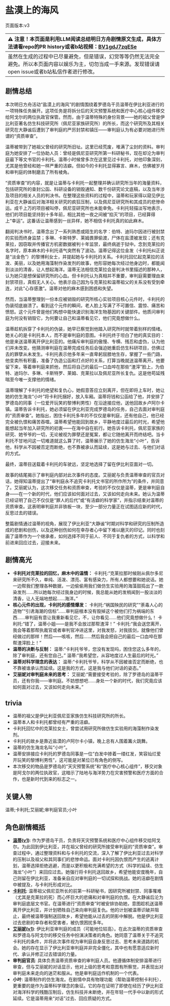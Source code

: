 # 盐漠上的海风
页面版本:v3
 

| :warning: 注意！本页面是利用LLM阅读总结明日方舟剧情原文生成，具体方法请看repo的PR history或者b站视频：[BV1gdJ7zqESe](https://www.bilibili.com/video/BV1gdJ7zqESe/)         |
|:----------------------------|
| 虽然在生成的过程中已尽量避免，但是错误，幻觉等等仍然无法完全避免。所以本页面内容以娱乐为主，切勿当成一手来源。发现错误请open issue或者b站私信作者进行修改。|



## 剧情总结
本次明日方舟活动“盐漠上的海风”的剧情围绕着罗德岛干员温蒂在伊比利亚进行的一项特殊任务展开。这项任务是将拆分后的天灾预警系统和医疗中心核心组件移交给阿戈尔的两位执政官保管。然而，由于温蒂特殊的身份背景——她的祖父曾是伊比利亚著名仿生科技研究所（佩尼亚家族研究所）的所长，而这个研究所及其相关研究在大静谧后遭到了审判庭的严厉封禁和镇压——审判庭认为有必要对她进行所谓的“资质审查”。

温蒂被带到了她祖父曾经的研究所旧址。这里已经荒废，堆满了尘封的资料。审判庭为她安排了一位协助人员：曾经是佩尼亚研究所第一科研秘书，现在却沦为审判庭最下等文书官的卡利托。温蒂小时候曾多次在这里见过卡利托，对他印象深刻，尤其是他曾经和她一样严重的洁癖。但如今的卡利托显得寡言、麻木，仿佛被岁月和审判庭的体制磨去了所有棱角。

“资质审查”的内容，就是让温蒂与卡利托一起整理并确认研究所当年的海量资料，包括研究所的查封公函、科研设备的销毁通知、数千份研究论文底稿，以及当年涉及项目的相关人员的判决书。在整理这些资料的过程中，温蒂和玩家得以窥见伊比利亚在大静谧后对海洋相关研究的疯狂压制，以及佩尼亚研究所和其成员的悲惨命运。成千上万的项目被叫停，佩尼亚研究所也未能幸免。卡利托轻描淡写地表示，他们的项目能坚持到十多年前，相比其他一夜之间被“掐灭”的项目，已经算得上“幸运”。这番话让温蒂感到一丝异样，她不相信卡利托真的如此麻木。

翻阅判决书时，温蒂念出了一系列熟悉或陌生的名字：伯特、迪玛尔因进行被封禁的实验而终身监禁；多琳、卡斯特罗、莱姆畏罪偷渡，尸体在盐漠被发现；还有克莱拉，因窃取并传播官方机密数据被判十年监禁，最终病逝于狱中。念到克莱拉的名字时，原本麻木的卡利托语气突然有了波动。温蒂记得这位金发（卡利托纠正说是“淡金色”）的黎博利女士，并提起她与卡利托的关系。卡利托回忆起克莱拉的活泼、美丽，以及她用海藻制作染发剂的故事，他形容她每次经过他身边时，都能闻到淡淡的清香，让人想起海洋。温蒂无法相信克莱拉会是判决书里描述的那种人，认为她只是想保留研究所的心血。但卡利托认为真相并不重要，审判庭需要理由来封禁项目，真假无人关心。他表示自己因为与克莱拉和温蒂祖父的关系没有受到牵连，对此“心存感激”。温蒂对他的麻木感到困惑和失望。

然而，当温蒂整理到一份本应被销毁的研究所核心实验项目核心元件时，卡利托的伪装彻底崩溃了。看到这个元件的瞬间，老人脸上写满了不可置信、震惊、痛苦和愤怒。这个元件曾是他们构想中能快速识别海洋生物基因的关键部件。他质问审判庭为何没有销毁它，为何要让自己和温蒂看见它，他们究竟想做什么。

温蒂趁机拆穿了卡利托的伪装，她早已察觉到他踏入研究所时就带着别样的情绪。她关心的是卡利托本人，而不是审判庭的意图。卡利托终于坦白了他的真实目的：他是来送温蒂离开伊比利亚的。他痛斥审判庭的傲慢、专横、残忍和虚伪，认为他们并未改变。他猜测审判庭在温蒂完成任务后会强迫她重启仿生科研项目，仿佛过去的罪孽从未发生。卡利托表示他多年来一直卑躬屈膝地生存，掌握了一些门路，他变卖所有积蓄，准备了伪造公函和打点好的关系，打算当晚就送温蒂离开。他要留下来，等着审判庭来抓他，然后将自己的最后一口血啐在那些“渣滓”脸上，为伯特、迪玛尔、多琳、卡斯特罗、莱姆、克莱拉以及佩尼亚所长复仇。这是他苟延残喘至今唯一支撑他的情绪。

温蒂理解了卡利托的绝望和复仇心，她假意答应立刻离开，但在即将上车时，她让她的仿生海龙“小叶”将卡利托捆好，放入车厢。温蒂将钱和公函给了他，并安排了罗德岛的同事（一位爱开玩笑的黎博利男性）在沿途接应他，送他回故乡卢阿尔卡镇。温蒂告诉卡利托，她必须留在伊比利亚完成罗德岛的任务，自己去面对审判庭的“资质审查”。她指出，困住卡利托多年的不仅仅是审判庭，还有他自己，他已经完全被仇恨和痛苦吞噬。温蒂希望他能回到故乡，平静地度过最后的时光，希望他能想起当年加入研究所的初衷——在海中自在航行。她告诉卡利托，佩尼亚家族的研究、她爷爷的一切，无论被视为罪孽还是冤案，都让它随他离开而终结吧。当卡利托不甘地问这一切难道就这么算了时，温蒂展示了她的仿生海龙“小叶”，告诉他，科学从不因被否定而断绝，也不靠被承认而延续，这是她与过去、与他们对话的方式。

最终，温蒂目送载着卡利托的车驶远，坚定地选择了留在伊比利亚面对一切。

故事的结尾揭示了审判庭内部对此次事件的态度。艾丽妮与负责温蒂审查的官员对话，她得知温蒂提出了“审判庭永不追究卡利托文书官的所作所为”的条件，并同意了。艾丽妮认为，这次移交任务和资质审查，考验的不仅仅是温蒂，更是审判庭自身——在一个新的时代，他们应该如何面对过去，又该如何走向未来。她认为温蒂已经证明了自己不仅仅是“罪人的后代”或“有洁癖的科学家”，并指示结束对温蒂的资质审查。这表明审判庭并非铁板一块，至少一部分力量正在试图适应新的时代，反思过去的错误。

整篇剧情通过温蒂的视角，展现了伊比利亚“大静谧”时期对科学和研究的压制所造成的悲剧和创伤，以及这种创伤如何在幸存者心中留下难以磨灭的印记。同时也刻画了温蒂作为一个继承者，如何选择不同于前人、不同于复仇者的方式，以科学和前进来回应过去，迎接未来。
## 剧情高光
*   **卡利托对克莱拉的回忆，麻木中的温情：**
    卡利托:“克莱拉那时候刚从佩尔多尼来研究所不久，单纯、活泼、漂亮、富有感染力，所有人都想要和她说话。她一边帮我们整理各种数据，一边偷偷用我们做仿生实验用的海藻鼓捣出了一款染发剂......所以她每次经过我身边的时候，我总能从她的发梢闻到一股淡淡的清香，让人无端地想起......海洋。”
*   **核心元件的出现，卡利托的感情爆发：**
    卡利托:“祸国殃民的研究”“荼毒人心的造物”“引诱海潮的信标”......审判庭根本没有毁掉这个被他们打为祸端的东西......审判庭有意让我重新看见它，不，让你看见......他们究竟想做什么！
    卡利托:“错了，温蒂小姐——是我不会放过那帮渣滓！”
    卡利托:“我会送您离开，我会等着那帮执裁官或者审判官冲进这里，对我发怒，对我拔剑，就像他们曾经做过的那样！然后——咳咳，然后......然后我会把自己的最后一口血啐在那帮渣滓脸上！”
*   **温蒂的决断与反制：**
    温蒂:“卡利托爷爷，您没有发现吗，困住您这么多年的，除了审判庭，还有您自己。”
    温蒂:“我希望您，从容地度过人生最后的时光。”
*   **温蒂对科学理念的表达：**
    温蒂:“卡利托爷爷，科学从不因被谁否定而断绝，也不靠被谁承认而延续。这是我的方式，这是我与他们对话的姿态。”
*   **艾丽妮对审判庭未来的思考：**
    艾丽妮:“需要接受考验的，除了罗德岛的温蒂干员，还有你我——审判庭。不妨想想吧......身处一个新的时代，我们究竟应该如何面对过去，又该如何走向未来。”
## trivia
*   温蒂的祖父是伊比利亚佩尼亚家族仿生科技研究所的所长。
*   温蒂本人和卡利托都曾经有严重的洁癖。
*   卡利托回忆中的克莱拉女士，曾尝试用研究所做仿生实验用的海藻制作染发剂。
*   卡利托的故乡是靠近盐漠的卢阿尔卡小镇，晚上总有人围着篝火跳舞。
*   温蒂的仿生海龙名叫“小叶”。
*   温蒂安排接应卡利托的罗德岛同事是一位“白发中掺着一缕红发，笑容灿烂爱开玩笑的黎博利男性”，这可能是对某位已有角色的侧写。
*   本次移交的物品是罗德岛的“天灾预警系统”和“医疗中心核心组件”，移交对象是阿戈尔的两位执政官，这暗示了陆地与海洋势力在灾害预警和医疗方面的合作，也是新时代到来的标志之一。
## 关键人物
温蒂;卡利托;艾丽妮;审判庭官员;小叶
## 角色剧情概括
-   **[温蒂](../char_v3/char_400_weedy.md)([v1](../chars/char_400_weedy.md))**: 作为罗德岛干员，负责将天灾预警系统和医疗中心组件移交给阿戈尔。为此回到伊比利亚，并在祖父曾经的研究所接受审判庭的“资质审查”。审查过程中，通过整理资料和与卡利托的交流，深入了解了伊比利亚过去对科学的压制以及祖父和其同事们的悲惨命运。面对卡利托因仇恨而产生的逃离计划，温蒂选择拒绝逃避，而是以更积极和充满希望的方式（科学的延续、仿生海龙“小叶”）来回应过去。她强行将卡利托送回故乡，希望他能安度晚年，自己则留在伊比利亚，准备亲自应对审判庭的一切试探和挑战。她的洁癖在剧情中被提及，与卡利托形成对比。
-   **[卡利托](../char_v3/extended_char_ka_li_tuo.md)**: 温蒂祖父佩尼亚所长的前第一科研秘书，因研究所被封禁、同事罹难（尤其是克莱拉的死）而心怀巨大的悲痛和对审判庭的仇恨。在大静谧后沦为审判庭底层文书官。在温蒂进行“资质审查”时被安排协助她，意图趁机送温蒂离开伊比利亚，并计划牺牲自己来向审判庭复仇。他的计划被温蒂识破并阻止，最终被温蒂强制送回故乡，希望他能从过去的阴影中解脱。他是伊比利亚过去悲剧的幸存者和受害者，被仇恨困扰多年。
-   **[艾丽妮](../char_v3/char_4009_irene.md)([v1](../chars/char_4009_irene.md))**: 伊比利亚审判庭的成员（可能地位较高）。在此次温蒂的资质审查和罗德岛与阿戈尔的移交任务中扮演决策者的角色。她同意了温蒂关于不追究卡利托的条件，并将此次事件视为审判庭自身反思过去、思考未来道路的机会。她的存在显示了伊比利亚审判庭并非完全僵化，其中也有愿意适应新时代、承认并修正过去错误的力量。
-   **审判庭官员**: 具体负责温蒂资质审查的审判庭人员。他遵循体制安排温蒂进行审查，但与艾丽妮的对话显示，他对上级的思考和意图有所察觉，并表现出对审判庭未来走向的迷茫和服从。他是审判庭运作机制的一个代表。
-   **小叶**: 温蒂制作的仿生海龙。在剧情中具有物理功能（帮助温蒂控制卡利托），更重要的是作为温蒂科学理念的象征。它的存在证明了即使在经历了伊比利亚对海洋科学的残酷压制后，仿生科技并未断绝，并在年轻一代手中以新的形式延续。它是温蒂用来“对话”过去、回应质疑的方式。
